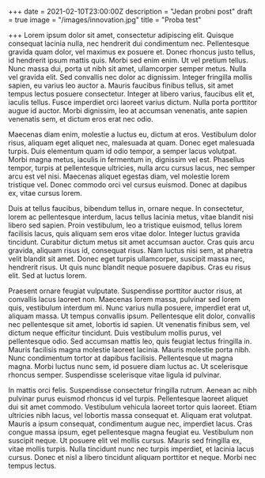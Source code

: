 +++
date = 2021-02-10T23:00:00Z
description = "Jedan probni post"
draft = true
image = "/images/innovation.jpg"
title = "Proba test"

+++
Lorem ipsum dolor sit amet, consectetur adipiscing elit. Quisque consequat lacinia nulla, nec hendrerit dui condimentum nec. Pellentesque gravida quam dolor, vel maximus ex posuere et. Donec rhoncus justo tellus, id hendrerit ipsum mattis quis. Morbi sed enim enim. Ut vel pretium tellus. Nunc massa dui, porta ut nibh sit amet, ullamcorper semper metus. Nulla vel gravida elit. Sed convallis nec dolor ac dignissim. Integer fringilla mollis sapien, eu varius leo auctor a. Mauris faucibus finibus tellus, sit amet tempus lectus posuere consectetur. Integer at libero varius, faucibus elit et, iaculis tellus. Fusce imperdiet orci laoreet varius dictum. Nulla porta porttitor augue id auctor. Morbi dignissim, leo at accumsan venenatis, ante sapien venenatis sem, et dictum eros erat nec odio.

Maecenas diam enim, molestie a luctus eu, dictum at eros. Vestibulum dolor risus, aliquam eget aliquet nec, malesuada at quam. Donec eget malesuada turpis. Duis elementum quam id odio tempor, a semper lacus volutpat. Morbi magna metus, iaculis in fermentum in, dignissim vel est. Phasellus tempor, turpis at pellentesque ultricies, nulla arcu cursus lacus, nec semper arcu est vel nisi. Maecenas aliquet egestas diam, vel molestie lorem tristique vel. Donec commodo orci vel cursus euismod. Donec at dapibus ex, vitae cursus lorem.

Duis at tellus faucibus, bibendum tellus in, ornare neque. In consectetur, lorem ac pellentesque interdum, lacus tellus lacinia metus, vitae blandit nisi libero sed sapien. Proin vestibulum, leo a tristique euismod, tellus lorem facilisis lacus, quis aliquam sem eros vitae dolor. Integer luctus gravida tincidunt. Curabitur dictum metus sit amet accumsan auctor. Cras quis arcu gravida, aliquam risus id, consequat risus. Nam luctus nisi sem, at pharetra velit blandit sit amet. Donec eget turpis ullamcorper, suscipit massa nec, hendrerit risus. Ut quis nunc blandit neque posuere dapibus. Cras eu risus elit. Sed at luctus lorem.

Praesent ornare feugiat vulputate. Suspendisse porttitor auctor risus, at convallis lacus laoreet non. Maecenas lorem massa, pulvinar sed lorem quis, vestibulum interdum mi. Nunc varius nulla posuere, imperdiet erat ut, aliquam massa. Ut tempus convallis ipsum. Pellentesque elit dolor, convallis nec pellentesque sit amet, lobortis id sapien. Ut venenatis finibus sem, vel dictum neque efficitur tincidunt. Duis vestibulum mollis purus, vel pellentesque odio. Sed accumsan mattis leo, quis feugiat lectus fringilla in. Mauris facilisis magna molestie laoreet lacinia. Mauris molestie porta nibh. Nunc condimentum tortor at dapibus facilisis. Pellentesque ut magna magna. Morbi luctus nunc sem, id posuere diam luctus ac. Ut scelerisque rhoncus semper. Suspendisse scelerisque vitae ligula id pulvinar.

In mattis orci felis. Suspendisse consectetur fringilla rutrum. Aenean ac nibh pulvinar purus euismod rhoncus id vel turpis. Pellentesque laoreet aliquet dui sit amet commodo. Vestibulum vehicula laoreet tortor quis laoreet. Etiam ultricies nibh lacus, vel lobortis massa consequat et. Aliquam erat volutpat. Mauris a ipsum consequat, condimentum augue nec, imperdiet lacus. Cras congue massa ipsum, eget pellentesque magna feugiat eu. Vestibulum non suscipit neque. Ut posuere elit vel mollis cursus. Mauris sed fringilla ex, vitae mollis turpis. Nulla tincidunt nunc nec turpis imperdiet, et lacinia lacus cursus. Donec et nisl a libero tincidunt aliquam porttitor et neque. Morbi nec tempus lectus.
